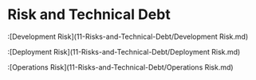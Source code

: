 # Risk and Technical Debt

:[Development Risk](11-Risks-and-Technical-Debt/Development Risk.md)

:[Deployment Risk](11-Risks-and-Technical-Debt/Deployment Risk.md)

:[Operations Risk](11-Risks-and-Technical-Debt/Operations Risk.md)